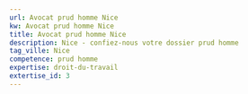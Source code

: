 ```yaml
---
url: Avocat prud homme Nice
kw: Avocat prud homme Nice
title: Avocat prud homme Nice
description: Nice - confiez-nous votre dossier prud homme
tag_ville: Nice
competence: prud homme
expertise: droit-du-travail
extertise_id: 3
---
```

